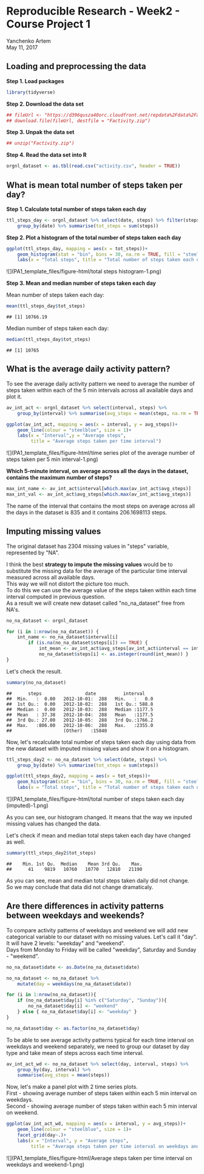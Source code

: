 # Reproducible Research - Week2 - Course Project 1
Yanchenko Artem  
May 11, 2017  



## Loading and preprocessing the data

**Step 1. Load packages**  


```r
library(tidyverse)
```


**Step 2. Download the data set**  


```r
## fileUrl <- "https://d396qusza40orc.cloudfront.net/repdata%2Fdata%2Factivity.zip"
## download.file(fileUrl, destfile = "Factivity.zip")
```

**Step 3. Unpak the data set**  


```r
## unzip("Factivity.zip")
```

**Step 4. Read the data set into R**  


```r
orgnl_dataset <- as.tbl(read.csv("activity.csv", header = TRUE))
```

## What is mean total number of steps taken per day?  

**Step 1. Calculate total number of steps taken each day**  


```r
ttl_steps_day <- orgnl_dataset %>% select(date, steps) %>% filter(steps != "NA") %>%
    group_by(date) %>% summarise(tot_steps = sum(steps))
```

**Step 2. Plot a histogram of the total number of steps taken each day**  


```r
ggplot(ttl_steps_day, mapping = aes(x = tot_steps))+
    geom_histogram(stat = "bin", bins = 30, na.rm = TRUE, fill = "steelblue")+
    labs(x = "Total steps", title = "Total number of steps taken each day")
```

![](PA1_template_files/figure-html/total steps histogram-1.png)<!-- -->

**Step 3. Mean and median number of steps taken each day**  

Mean number of steps taken each day:  

```r
mean(ttl_steps_day$tot_steps)
```

```
## [1] 10766.19
```

Median number of steps taken each day:  

```r
median(ttl_steps_day$tot_steps)
```

```
## [1] 10765
```

## What is the average daily activity pattern?  

To see the average daily activity pattern we need to average the number of steps taken within each of the 5 min intervals across all available days and plot it.


```r
av_int_act <- orgnl_dataset %>% select(interval, steps) %>%
    group_by(interval) %>% summarise(avg_steps = mean(steps, na.rm = TRUE))

ggplot(av_int_act, mapping = aes(x = interval, y = avg_steps))+
    geom_line(colour = "steelblue", size = 1)+
    labs(x = "Interval",y = "Average steps",
         title = "Average steps taken per time interval")
```

![](PA1_template_files/figure-html/time series plot of the average number of steps taken per 5 min interval-1.png)<!-- -->

**Which 5-minute interval, on average across all the days in the dataset, contains the maximum number of steps?**  

```r
max_int_name <- av_int_act$interval[which.max(av_int_act$avg_steps)]
max_int_val <- av_int_act$avg_steps[which.max(av_int_act$avg_steps)]
```

The name of the interval that contains the most steps on average across all the days in the dataset is 835 and it contains 206.1698113 steps.

## Imputing missing values  

The original dataset has 2304 missing values in "steps" variable, represented by "NA".  

I think the best **strategy to impute the missing values** would be to substitute the missing data for the average of the particular time interval measured across all available days.  
This way we will not distort the picture too much.  
To do this we can use the average value of the steps taken within each time interval computed in previous question.  
As a result we will create new dataset called "no_na_dataset" free from NA's.


```r
no_na_dataset <- orgnl_dataset

for (i in 1:nrow(no_na_dataset)) {
    int_name <- no_na_dataset$interval[i]
        if (is.na(no_na_dataset$steps[i]) == TRUE) {
            int_mean <- av_int_act$avg_steps[av_int_act$interval == int_name]
            no_na_dataset$steps[i] <- as.integer(round(int_mean)) }
}
```

Let's check the result.  

```r
summary(no_na_dataset)
```

```
##      steps                date          interval     
##  Min.   :  0.00   2012-10-01:  288   Min.   :   0.0  
##  1st Qu.:  0.00   2012-10-02:  288   1st Qu.: 588.8  
##  Median :  0.00   2012-10-03:  288   Median :1177.5  
##  Mean   : 37.38   2012-10-04:  288   Mean   :1177.5  
##  3rd Qu.: 27.00   2012-10-05:  288   3rd Qu.:1766.2  
##  Max.   :806.00   2012-10-06:  288   Max.   :2355.0  
##                   (Other)   :15840
```

Now, let's recalculate total number of steps taken each day using data from the new dataset with imputed missing values and show it on a histogram.  


```r
ttl_steps_day2 <- no_na_dataset %>% select(date, steps) %>%
    group_by(date) %>% summarise(tot_steps = sum(steps))

ggplot(ttl_steps_day2, mapping = aes(x = tot_steps))+
    geom_histogram(stat = "bin", bins = 30, na.rm = TRUE, fill = "steelblue")+
    labs(x = "Total steps", title = "Total number of steps taken each day (imputed)")
```

![](PA1_template_files/figure-html/total number of steps taken each day (imputed)-1.png)<!-- -->

As you can see, our histogram changed. It means that the way we inputed missing values has changed the data.  


Let's check if mean and median total steps taken each day have changed as well.  

```r
summary(ttl_steps_day2$tot_steps)
```

```
##    Min. 1st Qu.  Median    Mean 3rd Qu.    Max. 
##      41    9819   10760   10770   12810   21190
```

As you can see, mean and median total steps taken daily did not change.  
So we may conclude that data did not change dramaticaly.  

## Are there differences in activity patterns between weekdays and weekends?  

To compare activity patterns of weekdays and weekend we will add new categorical variable to our dataset with no missing values. Let's call it "day". It will have 2 levels: "weekday" and "weekend".  
Days from Monday to Friday will be called "weekday", Saturday and Sunday - "weekend".  


```r
no_na_dataset$date <- as.Date(no_na_dataset$date)

no_na_dataset <- no_na_dataset %>%
    mutate(day = weekdays(no_na_dataset$date))

for (i in 1:nrow(no_na_dataset)){
    if (no_na_dataset$day[i] %in% c("Saturday", "Sunday")){
        no_na_dataset$day[i] <- "weekend"
    } else { no_na_dataset$day[i] <- "weekday" }
}

no_na_dataset$day <- as.factor(no_na_dataset$day)
```

To be able to see average activity patterns typical for each time interval on weekdays and weekend separately, we need to group our dataset by day type and take mean of steps across each time interval.  


```r
av_int_act_wd <- no_na_dataset %>% select(day, interval, steps) %>%
    group_by(day, interval) %>%
    summarise(avg_steps = mean(steps))
```

Now, let's make a panel plot with 2 time series plots.  
First - showing average number of steps taken within each 5 min interval on weekdays.  
Second - showing average number of steps taken within each 5 min interval on weekend.


```r
ggplot(av_int_act_wd, mapping = aes(x = interval, y = avg_steps))+
    geom_line(colour = "steelblue", size = 1)+
    facet_grid(day~.)+
    labs(x = "Interval", y = "Average steps",
         title = "Average steps taken per time interval on weekdays and weekend")
```

![](PA1_template_files/figure-html/Average steps taken per time interval on weekdays and weekend-1.png)<!-- -->

